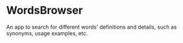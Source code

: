 # WordsBrowser
An app to search for different words' definitions and details, such as synonyms, usage examples, etc.
